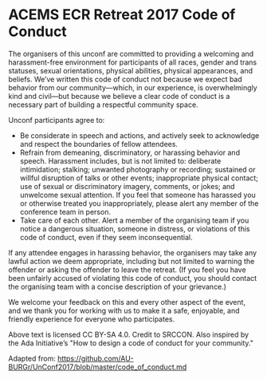 # ACEMS ECR Retreat 2017 Code of Conduct

The organisers of this unconf are committed to providing a welcoming and harassment-free environment for participants of all races, gender and trans statuses, sexual orientations, physical abilities, physical appearances, and beliefs. We’ve written this code of conduct not because we expect bad behavior from our community—which, in our experience, is overwhelmingly kind and civil—but because we believe a clear code of conduct is a necessary part of building a respectful community space.

Unconf participants agree to:

* Be considerate in speech and actions, and actively seek to acknowledge and respect the boundaries of fellow attendees.
* Refrain from demeaning, discriminatory, or harassing behavior and speech. Harassment includes, but is not limited to: deliberate intimidation; stalking; unwanted photography or recording; sustained or willful disruption of talks or other events; inappropriate physical contact; use of sexual or discriminatory imagery, comments, or jokes; and unwelcome sexual attention. If you feel that someone has harassed you or otherwise treated you inappropriately, please alert any member of the conference team in person.
* Take care of each other. Alert a member of the organising team if you notice a dangerous situation, someone in distress, or violations of this code of conduct, even if they seem inconsequential.

If any attendee engages in harassing behavior, the organisers may take any lawful action we deem appropriate, including but not limited to warning the offender or asking the offender to leave the retreat. (If you feel you have been unfairly accused of violating this code of conduct, you should contact the organising team with a concise description of your grievance.)

We welcome your feedback on this and every other aspect of the event, and we thank you for working with us to make it a safe, enjoyable, and friendly experience for everyone who participates.

Above text is licensed CC BY-SA 4.0. Credit to SRCCON. Also inspired by the Ada Initiative’s "How to design a code of conduct for your community."

Adapted from: https://github.com/AU-BURGr/UnConf2017/blob/master/code_of_conduct.md 
